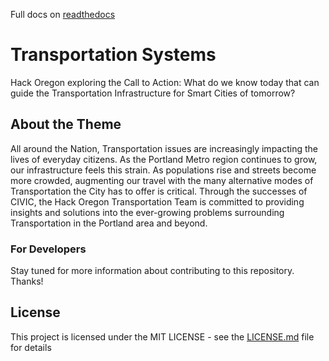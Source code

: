 Full docs on [readthedocs](https://hack-oregon-transportation-systems.readthedocs.io/en/latest/)

# Transportation Systems

Hack Oregon exploring the Call to Action: What do we know today that can guide the Transportation Infrastructure for Smart Cities of tomorrow?

## About the Theme

All around the Nation, Transportation issues are increasingly impacting the lives of everyday citizens. As the Portland Metro region continues to grow, our infrastructure feels this strain. As populations rise and streets become more crowded, augmenting our travel with the many alternative modes of Transportation the City has to offer is critical. Through the successes of CIVIC, the Hack Oregon Transportation Team is committed to providing insights and solutions into the ever-growing problems surrounding Transportation in the Portland area and beyond.

### For Developers

Stay tuned for more information about contributing to this repository. Thanks!


## License

This project is licensed under the MIT LICENSE - see the [LICENSE.md](LICENSE) file for details
